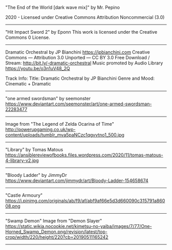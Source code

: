 "The End of the World [dark wave mix]"
by Mr. Pepino

2020 - Licensed under
Creative Commons
Attribution Noncommercial (3.0)

---

"Hit Impact Sword 2" 
by Eponn
This work is licensed under the Creative Commons 0 License.

---

Dramatic Orchestral by JP Bianchini https://jpbianchini.com
Creative Commons — Attribution 3.0 Unported — CC BY 3.0
Free Download / Stream: http://bit.ly/-dramatic-orchestral
Music promoted by Audio Library https://youtu.be/o3n1uV48_2Q

Track Info:
Title: Dramatic Orchestral by JP Bianchini
Genre and Mood: Cinematic + Dramatic

---

"one armed swordsman"
by seemonster
https://www.deviantart.com/seemonster/art/one-armed-swordsman-22283477

---

Image from "The Legend of Zelda Ocarina of Time"
http://powerupgaming.co.uk/wp-content/uploads/tumblr_mva5paNCzc1qgvvtno1_500.jpg

---

"Library"
by Tomas Matous
https://ansiblereviewofbooks.files.wordpress.com/2020/11/tomas-matous-4-library-v2.jpg

---

"Bloody Ladder"
by JimmyDr
https://www.deviantart.com/jimmydr/art/Bloody-Ladder-154658674

---

"Castle Armoury"
https://i.pinimg.com/originals/ab/f9/af/abf9af66e5d3d660090c315791a86008.png

---

"Swamp Demon"
Image from "Demon Slayer"
https://static.wikia.nocookie.net/kimetsu-no-yaiba/images/7/77/One-Horned_Swamp_Demon.png/revision/latest/top-crop/width/220/height/220?cb=20190511165242

---
